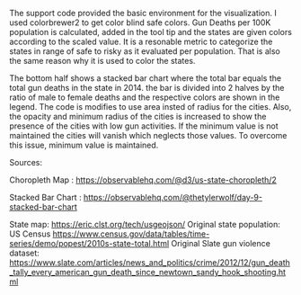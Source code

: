 The support code provided the basic environment for the visualization. I used colorbrewer2 to get color blind safe colors. Gun Deaths per 100K population is calculated, added in the tool tip and the states are given colors according to the scaled value. It is a resonable metric to categorize the states in range of safe to risky as it evaluated per population. That is also the same reason why it is used to color the states.

The bottom half shows a stacked bar chart where the total bar equals the total gun deaths in the state in 2014. the bar is divided into 2 halves by the ratio of male to female deaths and the respective colors are shown in the legend. The code is modifies to use area insted of radius for the cities. Also, the opacity and minimum radius of the cities is increased to show the presence of the cities with low gun activities. If the minimum value is not maintained the cities will vanish which neglects those values. To overcome this issue, minimum value is maintained.

Sources:

Choropleth Map : https://observablehq.com/@d3/us-state-choropleth/2

Stacked Bar Chart : https://observablehq.com/@thetylerwolf/day-9-stacked-bar-chart

State map: https://eric.clst.org/tech/usgeojson/
Original state population: US Census 
https://www.census.gov/data/tables/time-series/demo/popest/2010s-state-total.html
Original Slate gun violence dataset:
https://www.slate.com/articles/news_and_politics/crime/2012/12/gun_death_tally_every_american_gun_death_since_newtown_sandy_hook_shooting.html  

